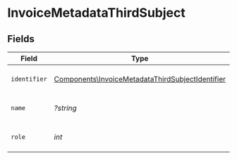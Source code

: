 # InvoiceMetadataThirdSubject


## Fields

| Field                                                                                                                | Type                                                                                                                 | Required                                                                                                             | Description                                                                                                          |
| -------------------------------------------------------------------------------------------------------------------- | -------------------------------------------------------------------------------------------------------------------- | -------------------------------------------------------------------------------------------------------------------- | -------------------------------------------------------------------------------------------------------------------- |
| `identifier`                                                                                                         | [Components\InvoiceMetadataThirdSubjectIdentifier](../../Models/Components/InvoiceMetadataThirdSubjectIdentifier.md) | :heavy_check_mark:                                                                                                   | Identyfikator podmiotu trzeciego.                                                                                    |
| `name`                                                                                                               | *?string*                                                                                                            | :heavy_minus_sign:                                                                                                   | Nazwa podmiotu trzeciego.                                                                                            |
| `role`                                                                                                               | *int*                                                                                                                | :heavy_check_mark:                                                                                                   | Rola podmiotu trzeciego.                                                                                             |